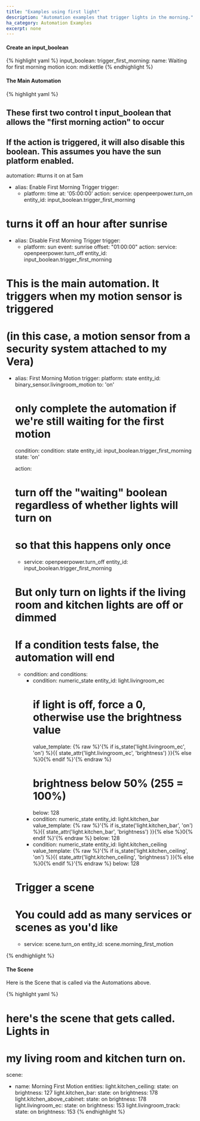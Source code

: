 ```yaml
---
title: "Examples using first light"
description: "Automation examples that trigger lights in the morning."
ha_category: Automation Examples
excerpt: none
---
```


#### Create an input_boolean

{% highlight yaml %}
input_boolean:
  trigger_first_morning:
    name: Waiting for first morning motion
    icon: mdi:kettle
{% endhighlight %}

#### The Main Automation

{% highlight yaml %}
## These first two control t input_boolean that allows the "first morning action" to occur
## If the action is triggered, it will also disable this boolean. This assumes you have the sun platform enabled.

automation:
#turns it on at 5am
  - alias: Enable First Morning Trigger
    trigger:
      - platform: time
        at: '05:00:00'
    action:
      service: openpeerpower.turn_on
      entity_id: input_boolean.trigger_first_morning

# turns it off an hour after sunrise
  - alias: Disable First Morning Trigger
    trigger:
      - platform: sun
        event: sunrise
        offset: "01:00:00"
    action:
      service: openpeerpower.turn_off
      entity_id: input_boolean.trigger_first_morning



# This is the main automation. It triggers when my motion sensor is triggered
# (in this case, a motion sensor from a security system attached to my Vera)
  - alias: First Morning Motion
    trigger:
      platform: state
      entity_id: binary_sensor.livingroom_motion
      to: 'on'
    # only complete the automation if we're still waiting for the first motion
    condition:
        condition: state
        entity_id: input_boolean.trigger_first_morning
        state: 'on'

    action:
      # turn off the "waiting" boolean regardless of whether lights will turn on
      # so that this happens only once
      - service: openpeerpower.turn_off
        entity_id: input_boolean.trigger_first_morning

      # But only turn on lights if the living room and kitchen lights are off or dimmed
      # If a condition tests false, the automation will end
      - condition: and
        conditions:
          - condition: numeric_state
            entity_id: light.livingroom_ec
            # if light is off, force a 0, otherwise use the brightness value
            value_template: {% raw %}'{% if is_state('light.livingroom_ec', 'on')  %}{{ state_attr('light.livingroom_ec', 'brightness') }}{% else %}0{% endif %}'{% endraw %}
            # brightness below 50% (255 = 100%)
            below: 128
          - condition: numeric_state
            entity_id: light.kitchen_bar
            value_template: {% raw %}'{% if is_state('light.kitchen_bar', 'on')  %}{{ state_attr('light.kitchen_bar', 'brightness') }}{% else %}0{% endif %}'{% endraw %}
            below: 128
          - condition: numeric_state
            entity_id: light.kitchen_ceiling
            value_template: {% raw %}'{% if is_state('light.kitchen_ceiling', 'on')  %}{{ state_attr('light.kitchen_ceiling', 'brightness') }}{% else %}0{% endif %}'{% endraw %}
            below: 128

      # Trigger a scene
      # You could add as many services or scenes as you'd like
      - service: scene.turn_on
        entity_id: scene.morning_first_motion


{% endhighlight %}

#### The Scene

Here is the Scene that is called via the Automations above.

{% highlight yaml %}
# here's the scene that gets called. Lights in
# my living room and kitchen turn on.
scene:
  - name: Morning First Motion
    entities:
      light.kitchen_ceiling:
        state: on
        brightness: 127
      light.kitchen_bar:
        state: on
        brightness: 178
      light.kitchen_above_cabinet:
        state: on
        brightness: 178
      light.livingroom_ec:
        state: on
        brightness: 153
      light.livingroom_track:
        state: on
        brightness: 153
{% endhighlight %}
